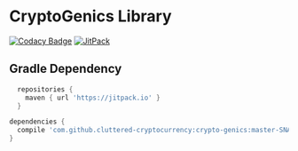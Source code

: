# CryptoGenics Library

[![Codacy Badge](https://api.codacy.com/project/badge/Grade/e5d5197c7afd488c927d1be66b6b1520)](https://www.codacy.com/app/cluttered-code/crypto-genics?utm_source=github.com&utm_medium=referral&utm_content=cluttered-cryptocurrency/crypto-genics&utm_campaign=badger)
[![JitPack](https://img.shields.io/badge/JitPack-master-green.svg)](https://jitpack.io/#cluttered-cryptocurrency/crypto-genics/master-SNAPSHOT)

## Gradle Dependency
```groovy
  repositories {
    maven { url 'https://jitpack.io' }
  }
```
```groovy
dependencies {
  compile 'com.github.cluttered-cryptocurrency:crypto-genics:master-SNAPSHOT'
}
```